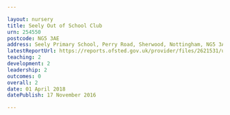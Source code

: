 ```yaml
---

layout: nursery
title: Seely Out of School Club
urn: 254550
postcode: NG5 3AE
address: Seely Primary School, Perry Road, Sherwood, Nottingham, NG5 3AE
latestReportUrl: https://reports.ofsted.gov.uk/provider/files/2621531/urn/254550.pdf
teaching: 2
development: 2
leadership: 2
outcomes: 0
overall: 2
date: 01 April 2018 
datePublish: 17 November 2016

---
```

